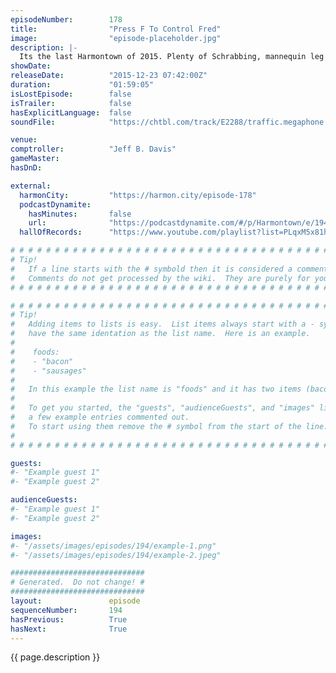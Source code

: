 ```yaml
---
episodeNumber:        178
title:                "Press F To Control Fred"
image:                "episode-placeholder.jpg"
description: |-
  Its the last Harmontown of 2015. Plenty of Schrabbing, mannequin leg fetishes, cartoon pornography and we meet Fred, a video game instruction manual artist. Thanks for listening everyone! We will see you in 2016!
showDate:             
releaseDate:          "2015-12-23 07:42:00Z"
duration:             "01:59:05"
isLostEpisode:        false
isTrailer:            false
hasExplicitLanguage:  false
soundFile:            "https://chtbl.com/track/E2288/traffic.megaphone.fm/STA7052337107.mp3?updated=1560815017"

venue:                
comptroller:          "Jeff B. Davis"
gameMaster:           
hasDnD:               

external:
  harmonCity:         "https://harmon.city/episode-178"
  podcastDynamite:
    hasMinutes:       false
    url:              "https://podcastdynamite.com/#/p/Harmontown/e/194/178"
  hallOfRecords:      "https://www.youtube.com/playlist?list=PLqxM5x81hNOYlY-xjObhrEhEMpC8ayEdB"

# # # # # # # # # # # # # # # # # # # # # # # # # # # # # # # # # # # # # # # # # # # # #
# Tip!
#   If a line starts with the # symbold then it is considered a comment.
#   Comments do not get processed by the wiki.  They are purely for your information.
# # # # # # # # # # # # # # # # # # # # # # # # # # # # # # # # # # # # # # # # # # # # #

# # # # # # # # # # # # # # # # # # # # # # # # # # # # # # # # # # # # # # # # # # # # #
# Tip!
#   Adding items to lists is easy.  List items always start with a - symbol and have
#   have the same identation as the list name.  Here is an example.
#
#    foods:
#    - "bacon"
#    - "sausages"
#
#   In this example the list name is "foods" and it has two items (bacon, and sausages).
#
#   To get you started, the "guests", "audienceGuests", and "images" lists below have
#   a few example entries commented out.
#   To start using them remove the # symbol from the start of the line.
#
# # # # # # # # # # # # # # # # # # # # # # # # # # # # # # # # # # # # # # # # # # # # #

guests:
#- "Example guest 1"
#- "Example guest 2"

audienceGuests:
#- "Example guest 1"
#- "Example guest 2"

images:
#- "/assets/images/episodes/194/example-1.png"
#- "/assets/images/episodes/194/example-2.jpeg"

##############################
# Generated.  Do not change! #
##############################
layout:               episode
sequenceNumber:       194
hasPrevious:          True
hasNext:              True
---
```


<!-- The episode description will be rendered here -->
{{ page.description }}

<!-- Add your content BELOW here -->
<!-- vvvvvvvvvvvvvvvvvvvvvvvvvvv -->




<!-- ^^^^^^^^^^^^^^^^^^^^^^^^^^^ -->
<!-- Add your content ABOVE here -->

<!-- The episode gallery will be rendered here -->